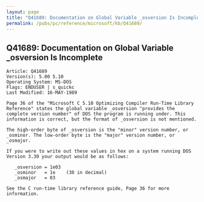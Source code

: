 ```yaml
---
layout: page
title: "Q41689: Documentation on Global Variable _osversion Is Incomplete"
permalink: /pubs/pc/reference/microsoft/kb/Q41689/
---
```


## Q41689: Documentation on Global Variable _osversion Is Incomplete

	Article: Q41689
	Version(s): 5.00 5.10
	Operating System: MS-DOS
	Flags: ENDUSER | s_quickc
	Last Modified: 16-MAY-1989
	
	Page 36 of the "Microsoft C 5.10 Optimizing Compiler Run-Time Library
	Reference" states the global variable _osversion "provides the
	complete version number" of DOS the program is running under. This
	information is correct, but the format of _osversion is not mentioned.
	
	The high-order byte of _osversion is the "minor" version number, or
	_osminor. The low-order byte is the "major" version number, or
	_osmajor.
	
	If you were to write out these values in hex on a system running DOS
	Version 3.30 your output would be as follows:
	
	   _osversion = 1e03
	   _osminor   = 1e    (30 in decimal)
	   _osmajor   = 03
	
	See the C run-time library reference guide, Page 36 for more
	information.
